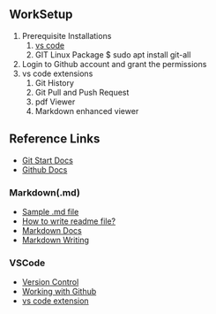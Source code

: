## WorkSetup
1. Prerequisite Installations
    1. [vs code](https://code.visualstudio.com/Download)
    2. GIT Linux Package 
        $ sudo apt install git-all
2. Login to Github account and grant the permissions
3. vs code extensions
    1. Git History
    2. Git Pull and Push Request
    3. pdf Viewer
    4. Markdown enhanced viewer

## Reference Links
* [Git Start Docs](https://git-scm.com/book/en/v2/Getting-Started-About-Version-Control#ch01-getting-started)
* [Github Docs](https://docs.github.com/en/free-pro-team@latest/github/collaborating-with-issues-and-pull-requests/overview)

### Markdown(.md)
* [Sample .md file](markdown)
* [How to write readme file?](https://medium.com/@saumya.ranjan/how-to-write-a-readme-md-file-markdown-file-20cb7cbcd6f)
* [Markdown Docs](https://guides.github.com/features/mastering-markdown/)
* [Markdown Writing](https://docs.github.com/en/free-pro-team@latest/github/writing-on-github/basic-writing-and-formatting-syntax)


### VSCode
* [Version Control](https://code.visualstudio.com/docs/editor/versioncontrol)
* [Working with Github](https://code.visualstudio.com/docs/editor/github)
* [vs code extension](https://marketplace.visualstudio.com/items?itemName=GitHub.vscode-pull-request-github)